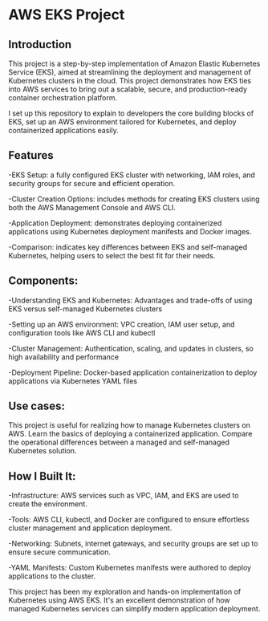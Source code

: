 # AWS EKS Project

## Introduction

This project is a step-by-step implementation of Amazon Elastic Kubernetes Service (EKS), aimed at streamlining the deployment and management of Kubernetes clusters in the cloud. This project demonstrates how EKS ties into AWS services to bring out a scalable, secure, and production-ready container orchestration platform.

I set up this repository to explain to developers the core building blocks of EKS, set up an AWS environment tailored for Kubernetes, and deploy containerized applications easily.

## Features

-EKS Setup: a fully configured EKS cluster with networking, IAM roles, and security groups for secure and efficient operation.

-Cluster Creation Options: includes methods for creating EKS clusters using both the AWS Management Console and AWS CLI.

-Application Deployment: demonstrates deploying containerized applications using Kubernetes deployment manifests and Docker images.

-Comparison: indicates key differences between EKS and self-managed Kubernetes, helping users to select the best fit for their needs.

## Components:

-Understanding EKS and Kubernetes: Advantages and trade-offs of using EKS versus self-managed Kubernetes clusters

-Setting up an AWS environment: VPC creation, IAM user setup, and configuration tools like AWS CLI and kubectl

-Cluster Management: Authentication, scaling, and updates in clusters, so high availability and performance

-Deployment Pipeline: Docker-based application containerization to deploy applications via Kubernetes YAML files

## Use cases:

This project is useful for realizing how to manage Kubernetes clusters on AWS.
Learn the basics of deploying a containerized application.
Compare the operational differences between a managed and self-managed Kubernetes solution.

## How I Built It:

-Infrastructure: AWS services such as VPC, IAM, and EKS are used to create the environment.

-Tools: AWS CLI, kubectl, and Docker are configured to ensure effortless cluster management and application deployment.



-Networking: Subnets, internet gateways, and security groups are set up to ensure secure communication.

-YAML Manifests: Custom Kubernetes manifests were authored to deploy applications to the cluster.

This project has been my exploration and hands-on implementation of Kubernetes using AWS EKS. It's an excellent demonstration of how managed Kubernetes services can simplify modern application deployment.
